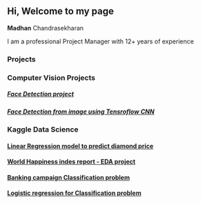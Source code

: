 ## Hi, Welcome to my page

**Madhan** Chandrasekharan

I am a professional Project Manager with 12+ years of experience

### Projects
### Computer Vision Projects
##### [Face Detection project](https://guides.github.com/features/mastering-markdown/)
##### [Face Detection from image using Tensroflow CNN](https://github.com/gcmadhan/Face_Identification/blob/master/README.md)

### Kaggle Data Science 
#### [Linear Regression model to predict diamond price](https://www.kaggle.com/gcmadhan/diamond-price-hypothesis-testing-model-98-accur)
#### [World Happiness indes report - EDA project](https://www.kaggle.com/gcmadhan/world-happiness-index-report)
#### [Banking campaign Classification problem](https://www.kaggle.com/gcmadhan/bank-campaign-eda-classification-83-accu)
#### [Logistic regression for Classification problem](https://www.kaggle.com/gcmadhan/classification-with-80-accuracy)
